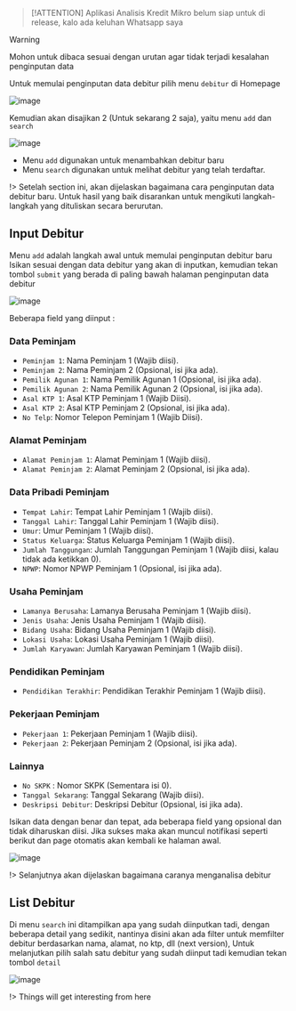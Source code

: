 > [!ATTENTION]
> Aplikasi Analisis Kredit Mikro belum siap untuk di release, kalo ada keluhan Whatsapp saya

> [!WARNING]
> Mohon untuk dibaca sesuai dengan urutan agar tidak terjadi kesalahan penginputan data


Untuk memulai penginputan data debitur pilih menu `debitur` di Homepage

![image](https://user-images.githubusercontent.com/45744788/199644385-32ea1a5d-b423-4dcb-b5be-8f0df959ae7f.png)

Kemudian akan disajikan 2 (Untuk sekarang 2 saja), yaitu menu `add` dan `search`

![image](https://user-images.githubusercontent.com/45744788/199645154-4bf3d03a-d3d5-4b7e-8186-af85f1e5d48c.png)

- Menu `add` digunakan untuk menambahkan debitur baru 
- Menu `search` digunakan untuk melihat debitur yang telah terdaftar.

!> Setelah section ini, akan dijelaskan bagaimana cara penginputan data debitur baru. Untuk hasil yang baik disarankan untuk mengikuti langkah-langkah yang dituliskan secara berurutan.


## Input Debitur

Menu `add` adalah langkah awal untuk memulai penginputan debitur baru
Isikan sesuai dengan data debitur yang akan di inputkan, kemudian tekan tombol `submit` yang berada di paling bawah halaman penginputan data debitur

![image](https://user-images.githubusercontent.com/45744788/199646138-44ecffbd-10c7-49a9-a0fc-a62ca8828eef.png)

Beberapa field yang diinput :

### Data Peminjam 
- `Peminjam 1`: Nama Peminjam 1 (Wajib diisi).
- `Peminjam 2`: Nama Peminjam 2 (Opsional, isi jika ada).
- `Pemilik Agunan 1`: Nama Pemilik Agunan 1 (Opsional, isi jika ada).
- `Pemilik Agunan 2`: Nama Pemilik Agunan 2 (Opsional, isi jika ada).
- `Asal KTP 1`: Asal KTP Peminjam 1 (Wajib Diisi).
- `Asal KTP 2`: Asal KTP Peminjam 2 (Opsional, isi jika ada).
- `No Telp`: Nomor Telepon Peminjam 1 (Wajib Diisi).

### Alamat Peminjam 
- `Alamat Peminjam 1`: Alamat Peminjam 1 (Wajib diisi).
- `Alamat Peminjam 2`: Alamat Peminjam 2 (Opsional, isi jika ada).

### Data Pribadi Peminjam
- `Tempat Lahir`: Tempat Lahir Peminjam 1 (Wajib diisi).
- `Tanggal Lahir`: Tanggal Lahir Peminjam 1 (Wajib diisi).
- `Umur`: Umur Peminjam 1 (Wajib diisi).
- `Status Keluarga`: Status Keluarga Peminjam 1 (Wajib diisi).
- `Jumlah Tanggungan`: Jumlah Tanggungan Peminjam 1 (Wajib diisi, kalau tidak ada ketikkan 0).
- `NPWP`: Nomor NPWP Peminjam 1 (Opsional, isi jika ada).

### Usaha Peminjam 
- `Lamanya Berusaha`: Lamanya Berusaha Peminjam 1 (Wajib diisi).
- `Jenis Usaha`: Jenis Usaha Peminjam 1 (Wajib diisi).
- `Bidang Usaha`: Bidang Usaha Peminjam 1 (Wajib diisi).
- `Lokasi Usaha`: Lokasi Usaha Peminjam 1 (Wajib diisi).
- `Jumlah Karyawan`: Jumlah Karyawan Peminjam 1 (Wajib diisi).

### Pendidikan Peminjam
- `Pendidikan Terakhir`: Pendidikan Terakhir Peminjam 1 (Wajib diisi).

### Pekerjaan Peminjam
- `Pekerjaan 1`: Pekerjaan Peminjam 1 (Wajib diisi).
- `Pekerjaan 2`: Pekerjaan Peminjam 2 (Opsional, isi jika ada).

### Lainnya
- `No SKPK` : Nomor SKPK (Sementara isi 0).
- `Tanggal Sekarang`: Tanggal Sekarang (Wajib diisi).
- `Deskripsi Debitur`: Deskripsi Debitur (Opsional, isi jika ada).

Isikan data dengan benar dan tepat, ada beberapa field yang opsional dan tidak diharuskan diisi. Jika sukses maka akan muncul notifikasi seperti berikut dan page otomatis akan kembali ke halaman awal.

![image](https://user-images.githubusercontent.com/45744788/199647048-91f88a87-60a4-4d44-a7d3-8d89aa659133.png)

!> Selanjutnya akan dijelaskan bagaimana caranya menganalisa debitur

## List Debitur

Di menu `search` ini ditampilkan apa yang sudah diinputkan tadi, dengan beberapa detail yang sedikit, nantinya disini akan ada filter untuk memfilter debitur berdasarkan nama, alamat, no ktp, dll (next version), Untuk melanjutkan pilih salah satu debitur yang sudah diinput tadi kemudian tekan tombol `detail`

![image](https://user-images.githubusercontent.com/45744788/199647543-dd8457de-adf6-427a-a91e-a96fceb0ca3b.png)

!> Things will get interesting from here

